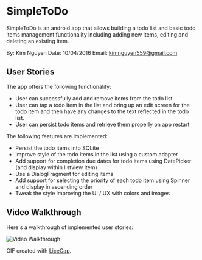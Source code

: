# SimpleToDo

SimpleToDo is an android app that allows building a todo list and basic todo items management functionality including adding new items, editing and deleting an existing item.

By: 		Kim Nguyen 
Date: 		10/04/2016
Email: 		kimnguyen559@gmail.com

## User Stories

The app offers the following functionality:
* User can successfully add and remove items from the todo list
* User can tap a todo item in the list and bring up an edit screen for the todo item and then have any changes to the text reflected in the todo list.
* User can persist todo items and retrieve them properly on app restart


The following  features are implemented:
* Persist the todo items into SQLite
* Improve style of the todo items in the list using a custom adapter
* Add support for completion due dates for todo items using DatePicker (and display within listview item)
* Use a DialogFragment for editing items
* Add support for selecting the priority of each todo item using Spinner and display in ascending order
* Tweak the style improving the UI / UX with colors and images 


## Video Walkthrough 

Here's a walkthrough of implemented user stories:

<img src='http://www.giphy.com/gifs/3o6Zt78hpIX7bcvfBC' title='Video Walkthrough' width='' alt='Video Walkthrough' />

GIF created with [LiceCap](http://www.cockos.com/licecap/).


